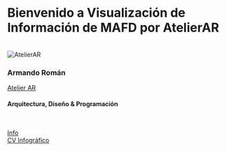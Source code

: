 # Bienvenido a Visualización de Información de MAFD por AtelierAR
<br>
<img src="https://mir-s3-cdn-cf.behance.net/user/115/4468f11701997.5f2597be7fe80.jpg" alt="AtelierAR">
<h3> Armando Román </h3>
<p><a href="https://atelierar.net/">Atelier AR</a></p>
<h4>Arquitectura, Diseño & Programación</h4>
<br>

[Info](about.md)
<br>
[CV Infográfico](CV-Infografia.md)
